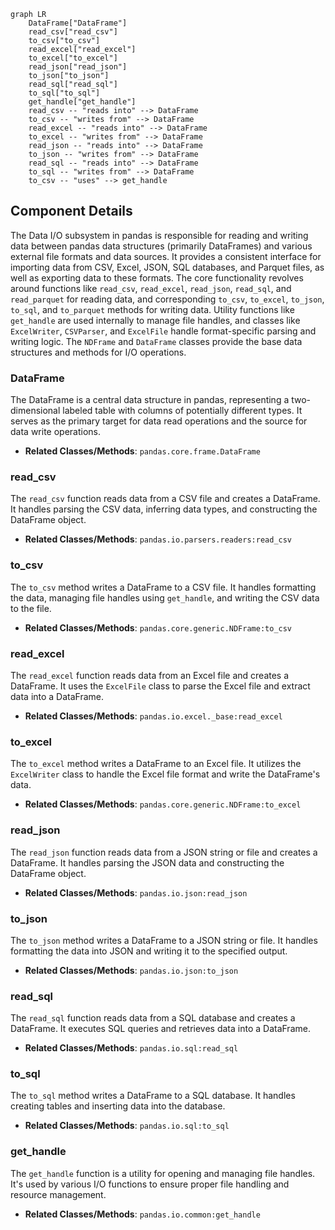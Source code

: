 ```mermaid
graph LR
    DataFrame["DataFrame"]
    read_csv["read_csv"]
    to_csv["to_csv"]
    read_excel["read_excel"]
    to_excel["to_excel"]
    read_json["read_json"]
    to_json["to_json"]
    read_sql["read_sql"]
    to_sql["to_sql"]
    get_handle["get_handle"]
    read_csv -- "reads into" --> DataFrame
    to_csv -- "writes from" --> DataFrame
    read_excel -- "reads into" --> DataFrame
    to_excel -- "writes from" --> DataFrame
    read_json -- "reads into" --> DataFrame
    to_json -- "writes from" --> DataFrame
    read_sql -- "reads into" --> DataFrame
    to_sql -- "writes from" --> DataFrame
    to_csv -- "uses" --> get_handle
```

## Component Details

The Data I/O subsystem in pandas is responsible for reading and writing data between pandas data structures (primarily DataFrames) and various external file formats and data sources. It provides a consistent interface for importing data from CSV, Excel, JSON, SQL databases, and Parquet files, as well as exporting data to these formats. The core functionality revolves around functions like `read_csv`, `read_excel`, `read_json`, `read_sql`, and `read_parquet` for reading data, and corresponding `to_csv`, `to_excel`, `to_json`, `to_sql`, and `to_parquet` methods for writing data. Utility functions like `get_handle` are used internally to manage file handles, and classes like `ExcelWriter`, `CSVParser`, and `ExcelFile` handle format-specific parsing and writing logic. The `NDFrame` and `DataFrame` classes provide the base data structures and methods for I/O operations.

### DataFrame
The DataFrame is a central data structure in pandas, representing a two-dimensional labeled table with columns of potentially different types. It serves as the primary target for data read operations and the source for data write operations.
- **Related Classes/Methods**: `pandas.core.frame.DataFrame`

### read_csv
The `read_csv` function reads data from a CSV file and creates a DataFrame. It handles parsing the CSV data, inferring data types, and constructing the DataFrame object.
- **Related Classes/Methods**: `pandas.io.parsers.readers:read_csv`

### to_csv
The `to_csv` method writes a DataFrame to a CSV file. It handles formatting the data, managing file handles using `get_handle`, and writing the CSV data to the file.
- **Related Classes/Methods**: `pandas.core.generic.NDFrame:to_csv`

### read_excel
The `read_excel` function reads data from an Excel file and creates a DataFrame. It uses the `ExcelFile` class to parse the Excel file and extract data into a DataFrame.
- **Related Classes/Methods**: `pandas.io.excel._base:read_excel`

### to_excel
The `to_excel` method writes a DataFrame to an Excel file. It utilizes the `ExcelWriter` class to handle the Excel file format and write the DataFrame's data.
- **Related Classes/Methods**: `pandas.core.generic.NDFrame:to_excel`

### read_json
The `read_json` function reads data from a JSON string or file and creates a DataFrame. It handles parsing the JSON data and constructing the DataFrame object.
- **Related Classes/Methods**: `pandas.io.json:read_json`

### to_json
The `to_json` method writes a DataFrame to a JSON string or file. It handles formatting the data into JSON and writing it to the specified output.
- **Related Classes/Methods**: `pandas.io.json:to_json`

### read_sql
The `read_sql` function reads data from a SQL database and creates a DataFrame. It executes SQL queries and retrieves data into a DataFrame.
- **Related Classes/Methods**: `pandas.io.sql:read_sql`

### to_sql
The `to_sql` method writes a DataFrame to a SQL database. It handles creating tables and inserting data into the database.
- **Related Classes/Methods**: `pandas.io.sql:to_sql`

### get_handle
The `get_handle` function is a utility for opening and managing file handles. It's used by various I/O functions to ensure proper file handling and resource management.
- **Related Classes/Methods**: `pandas.io.common:get_handle`
